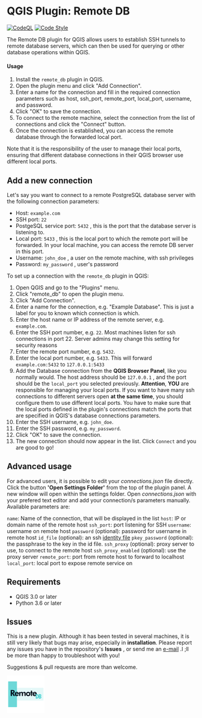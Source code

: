 # QGIS Plugin: Remote DB

[![CodeQL](https://github.com/lymperis-e/qgis_remote_db_plugin/actions/workflows/codeql.yml/badge.svg)](https://github.com/lymperis-e/qgis_remote_db_plugin/actions/workflows/codeql.yml)
[![Code Style](https://github.com/lymperis-e/qgis_remote_db_plugin/actions/workflows/code-style.yml/badge.svg)](https://github.com/lymperis-e/qgis_remote_db_plugin/actions/workflows/code-style.yml)


The Remote DB plugin for QGIS allows users to establish SSH tunnels to remote database servers, which can then be used for querying or other database operations within QGIS.

#### Usage

1. Install the `remote_db` plugin in QGIS.
2. Open the plugin menu and click "Add Connection".
3. Enter a name for the connection and fill in the required connection parameters such as host, ssh_port, remote_port, local_port, username, and password.
4. Click "OK" to save the connection.
5. To connect to the remote machine, select the connection from the list of connections and click the "Connect" button.
6. Once the connection is established, you can access the remote database through the forwarded local port.

Note that it is the responsibility of the user to manage their local ports, ensuring that different database connections in their QGIS browser use different local ports.

## Add a new connection

Let's say you want to connect to a remote PostgreSQL database server with the following connection parameters:

- Host: `example.com`
- SSH port: `22`
- PostgeSQL service port: `5432` , this is the port that the database server is listening to.
- Local port: `5433` , this is the local port to which the remote port will be forwarded. In your local machine, you can access the remote DB server in this port.
- Username: `john_doe` , a user on the remote machine, with ssh privileges
- Password: `my_password` , user's password

To set up a connection with the `remote_db` plugin in QGIS:

1. Open QGIS and go to the "Plugins" menu.
2. Click "remote_db" to open the plugin menu.
3. Click "Add Connection".
4. Enter a name for the connection, e.g. "Example Database". This is just a label for you to known which connection is which.
5. Enter the host name or IP address of the remote server, e.g. `example.com`.
6. Enter the SSH port number, e.g. `22`. Most machines listen for ssh connections in port 22. Server admins may change this setting for security reasons
7. Enter the remote port number, e.g. `5432`.
8. Enter the local port number, e.g. `5433`. This will forward `example.com:5432` to `127.0.0.1:5433`
9. Add the Database connection from the **QGIS Browser Panel**, like you normally would. The host address should be `127.0.0.1` , and the port should be the `local_port` you selected previously. **Attention**, **YOU** are responsible for managing your local ports. If you want to have many ssh connections to different servers open **at the same time**, you should configure them to use different local ports. You have to make sure that the local ports defined in the plugin's connections match the ports that are specified in QGIS's database connections parameters.
10. Enter the SSH username, e.g. `john_doe`.
11. Enter the SSH password, e.g. `my_password`.
12. Click "OK" to save the connection.
13. The new connection should now appear in the list. Click `Connect` and you are good to go!

## Advanced usage

For advanced users, it is possible to edit your *connections.json* file directly. Click the button **'Open Settings Folder'** from the top of the plugin panel. A new window
will open within the settings folder. Open *connections.json* with your prefered text editor and add your connection/s parameters manually. Available parameters are:


`name`: Name of the connection, that will be displayed in the list
`host`: IP or domain name of the remote host
`ssh_port`: port listening for SSH
`username`: username on remote host
`password` (optional): password for username in remote host
`id_file` (optional): an ssh [identity file](https://www.ssh.com/academy/ssh/identity-key) 
`pkey_password` (optional): the passphrase to the key in the id file.
`ssh_proxy` (optional): proxy server to use, to connect to the remote host
`ssh_proxy_enabled` (optional): use the proxy server
`remote_port`: port from remote host to forward to localhost
`local_port`: local port to expose remote service on


## Requirements

- QGIS 3.0 or later
- Python 3.6 or later

## Issues

This is a new plugin. Although it has been tested in several machines, it is still very likely that bugs may arise, especially in **installation**. Please report any issues you have in the repository's **Issues** , or send me an [e-mail](mailto:geo.elymperis@gmail.com) .I ;ll be more than happy to troubleshoot with you!

Suggestions & pull requests are more than welcome.

![Plugin logo](img/logo.png)